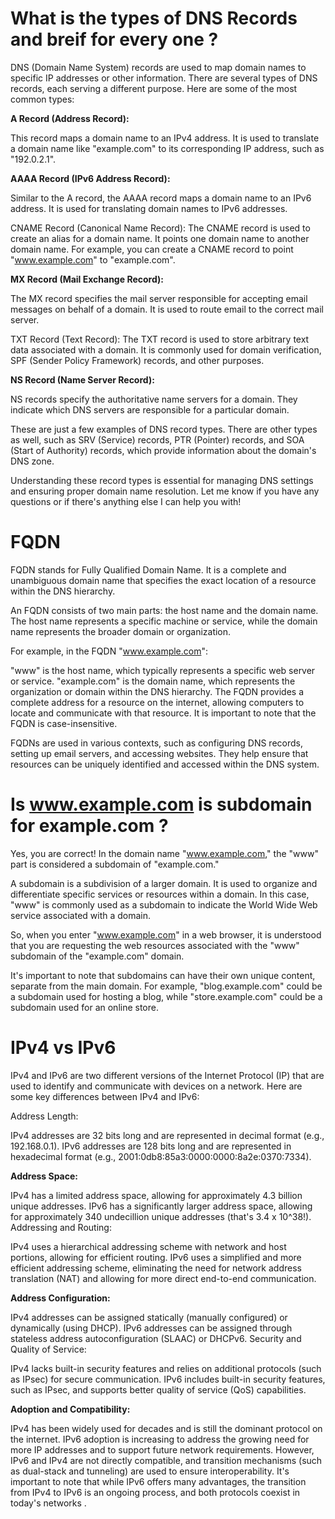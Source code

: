 # What is the types of DNS Records and breif for every one ?

DNS (Domain Name System) records are used to map domain names to specific IP addresses or other information. There are several types of DNS records, each serving a different purpose. Here are some of the most common types:

**A Record (Address Record):**

This record maps a domain name to an IPv4 address. It is used to translate a domain name like "example.com" to its corresponding IP address, such as "192.0.2.1".

**AAAA Record (IPv6 Address Record):**

Similar to the A record, the AAAA record maps a domain name to an IPv6 address. It is used for translating domain names to IPv6 addresses.

CNAME Record (Canonical Name Record): The CNAME record is used to create an alias for a domain name. It points one domain name to another domain name. For example, you can create a CNAME record to point "www.example.com" to "example.com".

**MX Record (Mail Exchange Record):**

The MX record specifies the mail server responsible for accepting email messages on behalf of a domain. It is used to route email to the correct mail server.

TXT Record (Text Record): The TXT record is used to store arbitrary text data associated with a domain. It is commonly used for domain verification, SPF (Sender Policy Framework) records, and other purposes.

**NS Record (Name Server Record):**

NS records specify the authoritative name servers for a domain. They indicate which DNS servers are responsible for a particular domain.

These are just a few examples of DNS record types. There are other types as well, such as SRV (Service) records, PTR (Pointer) records, and SOA (Start of Authority) records, which provide information about the domain's DNS zone.

Understanding these record types is essential for managing DNS settings and ensuring proper domain name resolution. Let me know if you have any questions or if there's anything else I can help you with!

# FQDN

FQDN stands for Fully Qualified Domain Name. It is a complete and unambiguous domain name that specifies the exact location of a resource within the DNS hierarchy.

An FQDN consists of two main parts: the host name and the domain name. The host name represents a specific machine or service, while the domain name represents the broader domain or organization.

For example, in the FQDN "www.example.com":

"www" is the host name, which typically represents a specific web server or service.
"example.com" is the domain name, which represents the organization or domain within the DNS hierarchy.
The FQDN provides a complete address for a resource on the internet, allowing computers to locate and communicate with that resource. It is important to note that the FQDN is case-insensitive.

FQDNs are used in various contexts, such as configuring DNS records, setting up email servers, and accessing websites. They help ensure that resources can be uniquely identified and accessed within the DNS system.

# Is **www.example.com** is subdomain for **example.com** ?

Yes, you are correct! In the domain name "www.example.com," the "www" part is considered a subdomain of "example.com."

A subdomain is a subdivision of a larger domain. It is used to organize and differentiate specific services or resources within a domain. In this case, "www" is commonly used as a subdomain to indicate the World Wide Web service associated with a domain.

So, when you enter "www.example.com" in a web browser, it is understood that you are requesting the web resources associated with the "www" subdomain of the "example.com" domain.

It's important to note that subdomains can have their own unique content, separate from the main domain. For example, "blog.example.com" could be a subdomain used for hosting a blog, while "store.example.com" could be a subdomain used for an online store.

# IPv4 vs IPv6

IPv4 and IPv6 are two different versions of the Internet Protocol (IP) that are used to identify and communicate with devices on a network. Here are some key differences between IPv4 and IPv6:

Address Length:

IPv4 addresses are 32 bits long and are represented in decimal format (e.g., 192.168.0.1).
IPv6 addresses are 128 bits long and are represented in hexadecimal format (e.g., 2001:0db8:85a3:0000:0000:8a2e:0370:7334).

**Address Space:**

IPv4 has a limited address space, allowing for approximately 4.3 billion unique addresses.
IPv6 has a significantly larger address space, allowing for approximately 340 undecillion unique addresses (that's 3.4 x 10^38!).
Addressing and Routing:

IPv4 uses a hierarchical addressing scheme with network and host portions, allowing for efficient routing.
IPv6 uses a simplified and more efficient addressing scheme, eliminating the need for network address translation (NAT) and allowing for more direct end-to-end communication.

**Address Configuration:**

IPv4 addresses can be assigned statically (manually configured) or dynamically (using DHCP).
IPv6 addresses can be assigned through stateless address autoconfiguration (SLAAC) or DHCPv6.
Security and Quality of Service:

IPv4 lacks built-in security features and relies on additional protocols (such as IPsec) for secure communication.
IPv6 includes built-in security features, such as IPsec, and supports better quality of service (QoS) capabilities.

**Adoption and Compatibility:**

IPv4 has been widely used for decades and is still the dominant protocol on the internet.
IPv6 adoption is increasing to address the growing need for more IP addresses and to support future network requirements. However, IPv6 and IPv4 are not directly compatible, and transition mechanisms (such as dual-stack and tunneling) are used to ensure interoperability.
It's important to note that while IPv6 offers many advantages, the transition from IPv4 to IPv6 is an ongoing process, and both protocols coexist in today's networks .
